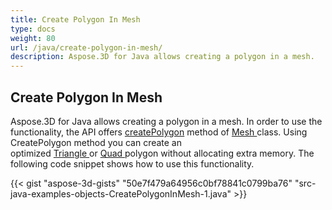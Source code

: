 ```yaml
---
title: Create Polygon In Mesh
type: docs
weight: 80
url: /java/create-polygon-in-mesh/
description: Aspose.3D for Java allows creating a polygon in a mesh.
---
```


## **Create Polygon In Mesh**
Aspose.3D for Java allows creating a polygon in a mesh. In order to use the functionality, the API offers [createPolygon](https://reference.aspose.com/3d/java/com.aspose.threed/Mesh#createPolygon-int-int-int-) method of [Mesh ](https://reference.aspose.com/3d/java/com.aspose.threed/Mesh)class. Using CreatePolygon method you can create an optimized [Triangle ](https://reference.aspose.com/3d/java/com.aspose.threed/Mesh#createPolygon-int-int-int-)or [Quad ](https://reference.aspose.com/3d/java/com.aspose.threed/Mesh#createPolygon-int-int-int-int-)polygon without allocating extra memory. The following code snippet shows how to use this functionality. 



{{< gist "aspose-3d-gists" "50e7f479a64956c0bf78841c0799ba76" "src-java-examples-objects-CreatePolygonInMesh-1.java" >}}
